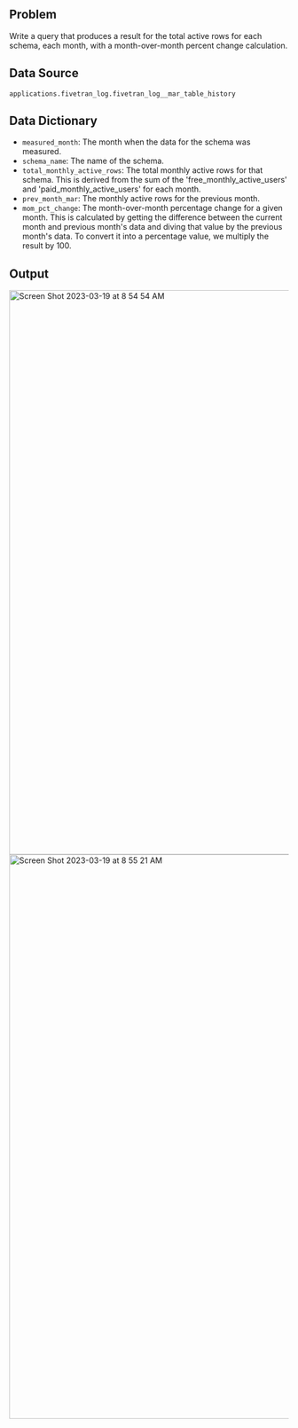 ## Problem
Write a query that produces a result for the total active rows for each schema, each month, with a month-over-month percent change calculation.


## Data Source
`applications.fivetran_log.fivetran_log__mar_table_history`


## Data Dictionary

* `measured_month`: The month when the data for the schema was measured.
* `schema_name`: The name of the schema.
* `total_monthly_active_rows`: The total monthly active rows for that schema. This is derived from the sum of the 'free_monthly_active_users' and 'paid_monthly_active_users' for each month.
* `prev_month_mar`: The monthly active rows for the previous month.
* `mom_pct_change`: The month-over-month percentage change for a given month. This is calculated by getting the difference between the current month and previous month's data and diving that value by the previous month's data. To convert it into a percentage value, we multiply the result by 100.


## Output

<img width="1018" alt="Screen Shot 2023-03-19 at 8 54 54 AM" src="https://user-images.githubusercontent.com/16471203/226188059-7178bfb9-e5e9-4d51-b5cf-1d49b65d4ecf.png">

<img width="1018" alt="Screen Shot 2023-03-19 at 8 55 21 AM" src="https://user-images.githubusercontent.com/16471203/226188079-64c685e1-8113-4969-8171-9517e816de3d.png">
